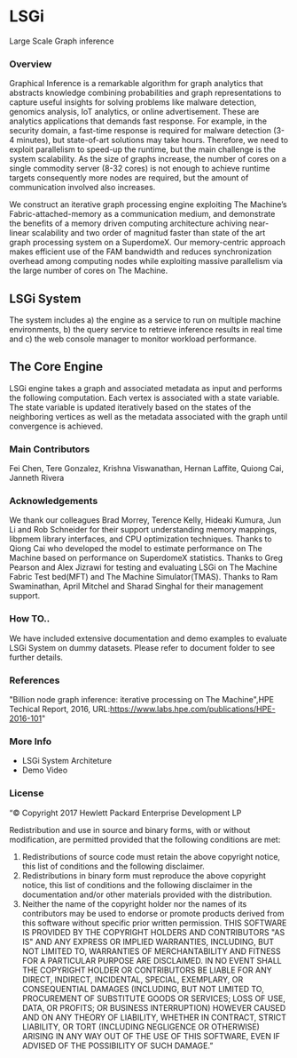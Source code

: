# LSGi
Large Scale Graph inference
### Overview

Graphical Inference is a remarkable algorithm for graph analytics that abstracts knowledge combining probabilities and graph representations to capture useful insights for solving problems like malware detection, genomics analysis, IoT analytics, or online advertisement. These are analytics applications that demands fast response. For example, in the security domain, a fast-time response is required for malware detection (3-4 minutes), but state-of-art solutions may take hours. Therefore, we need to exploit parallelism to speed-up the runtime, but the main challenge is the system scalability. As the size of graphs increase, the number of cores on a single commodity server (8-32 cores) is not enough to achieve runtime targets consequently more nodes are required, but the amount of communication involved also increases.

We construct an iterative graph processing engine exploiting The Machine’s Fabric-attached-memory as a communication medium, and
demonstrate the benefits of a memory driven computing architecture achiving near-linear scalability and two order of magnitud faster than state of the art graph processing system on a SuperdomeX. Our memory-centric approach makes efficient use of the FAM bandwidth and reduces synchronization overhead among computing nodes while exploiting massive parallelism via the large number of cores on The Machine.

## LSGi System
The system includes a) the engine as a service to run on multiple machine environments, b) the query service to retrieve inference results in real time and c) the web console manager to monitor workload performance.

## The Core Engine
LSGi engine takes a graph and associated metadata as input and performs the following computation. Each vertex is
associated with a state variable. The state variable is updated iteratively based on the states of the neighboring
vertices as well as the metadata associated with the graph until convergence is achieved.

### Main Contributors 
Fei Chen, Tere Gonzalez, Krishna Viswanathan, Hernan Laffite, Quiong Cai, Janneth Rivera

### Acknowledgements
We thank our colleagues Brad Morrey, Terence Kelly, Hideaki Kumura, Jun Li and Rob Schneider for their support understanding memory mappings, libpmem library interfaces, and CPU optimization techniques.  Thanks to Qiong Cai who developed the model to estimate performance on The Machine based on performance on SuperdomeX statistics. Thanks to Greg Pearson and Alex Jizrawi for testing and evaluating LSGi on The Machine Fabric Test bed(MFT) and The Machine Simulator(TMAS). Thanks to Ram Swaminathan, April Mitchel and Sharad Singhal for their management support.

### How TO..
We have included extensive documentation and demo examples to evaluate LSGi System on dummy datasets. Please refer to document folder to see further details.

### References 
"Billion node graph inference: iterative processing on The Machine",HPE Techical Report, 2016,
URL:https://www.labs.hpe.com/publications/HPE-2016-101"

### More Info
- LSGi System Architeture
- Demo Video

### License
“© Copyright 2017  Hewlett Packard Enterprise Development LP

Redistribution and use in source and binary forms, with or without modification, are permitted provided that the following conditions are met:
1. Redistributions of source code must retain the above copyright notice, this list of conditions and the following disclaimer.
2. Redistributions in binary form must reproduce the above copyright notice, this list of conditions and the following disclaimer in the documentation and/or other materials provided with the distribution.
3. Neither the name of the copyright holder nor the names of its contributors may be used to endorse or promote products derived from this software without specific prior written permission.
THIS SOFTWARE IS PROVIDED BY THE COPYRIGHT HOLDERS AND CONTRIBUTORS "AS IS" AND ANY EXPRESS OR IMPLIED WARRANTIES, INCLUDING, BUT NOT LIMITED TO, WARRANTIES OF MERCHANTABILITY AND FITNESS FOR A PARTICULAR PURPOSE ARE DISCLAIMED. IN NO EVENT SHALL THE COPYRIGHT HOLDER OR CONTRIBUTORS BE LIABLE FOR ANY DIRECT, INDIRECT, INCIDENTAL, SPECIAL, EXEMPLARY, OR CONSEQUENTIAL DAMAGES (INCLUDING, BUT NOT LIMITED TO, PROCUREMENT OF SUBSTITUTE GOODS OR SERVICES; LOSS OF USE, DATA, OR PROFITS; OR BUSINESS INTERRUPTION) HOWEVER CAUSED AND ON ANY THEORY OF LIABILITY, WHETHER IN CONTRACT, STRICT LIABILITY, OR TORT (INCLUDING NEGLIGENCE OR OTHERWISE) ARISING IN ANY WAY OUT OF THE USE OF THIS SOFTWARE, EVEN IF ADVISED OF THE POSSIBILITY OF SUCH DAMAGE.”



